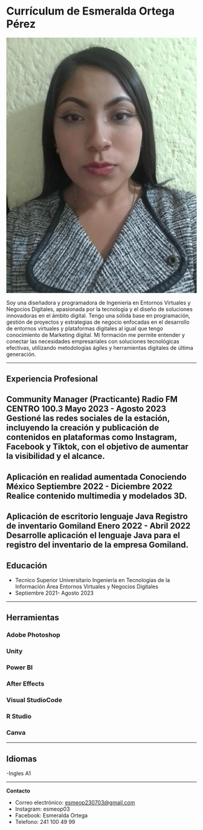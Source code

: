 # Currículum de Esmeralda Ortega Pérez

![Foto Profesional](IMG-20241104-WA0001.jpg) 




Soy una diseñadora y programadora de Ingeniería en Entornos Virtuales y Negocios Digitales, apasionada por la tecnología y el diseño de soluciones innovadoras en el ámbito digital. Tengo una sólida base en programación, gestión de proyectos y estrategias de negocio enfocadas en el desarrollo de entornos virtuales y plataformas digitales al igual que tengo conocimiento de Marketing digital. Mi formación me permite entender y conectar las necesidades empresariales con soluciones tecnológicas efectivas, utilizando metodologías ágiles y herramientas digitales de última generación.

---

## Experiencia Profesional

Community Manager (Practicante)
Radio FM CENTRO 100.3 
Mayo 2023 - Agosto ​​2023
Gestioné las redes sociales de la estación, incluyendo la creación y publicación de contenidos en plataformas como Instagram, Facebook y Tiktok, con el objetivo de aumentar la visibilidad y el alcance.
---

Aplicación en realidad aumentada 
Conociendo México 
Septiembre 2022 - Diciembre 2022
Realice contenido multimedia y modelados 3D.
---

Aplicación de escritorio lenguaje Java 
Registro de inventario Gomiland 
Enero 2022 - Abril 2022 
Desarrolle aplicación el lenguaje Java para el registro del inventario de la empresa Gomiland.
---

## Educación

- Tecnico Superior Universitario Ingeniería en Tecnologías de la Información Área Entornos Virtuales y Negocios Digitales
- Septiembre 2021- Agosto 2023 

---

## Herramientas

### Adobe Photoshop

### Unity

### Power BI

### After Effects

### Visual StudioCode

### R Studio

### Canva

--- 
## Idiomas
-Ingles A1 


---
**Contacto**  
- Correo electrónico: esmeop230703@gmail.com
- Instagram: esmeop03
- Facebook: Esmeralda Ortega
- Telefono: 241 100 49 99 

            
       
         
      
                  


